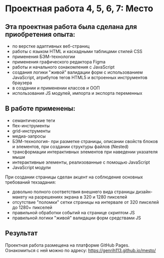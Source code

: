 # Проектная работа 4, 5, 6, 7: Место
## Эта проектная работа была сделана для приобретения опыта:
* по верстке адаптивных веб-страниц
* работы с языком HTML и каскадными таблицами стилей CSS
* применения БЭМ-технологии
* применения графического редактора Figma
* работы и начального ознакомления с JavaScript
* создания логики "живой" валидации форм с использованием JavaScript,
атрибутов тегов HTML5 и встроенных инструментов браузера
* в создании и применении классов и ООП
* использования JS модулей, импорта и экспорта переменных
## В работе применены:
* семантические теги
* flex-инструменты
* grid-инструменты
* медиа-запросы
* БЭМ-технология- при разметке страницы, описании свойств
блоков и элементов, при создании структуры файлов (Nested)
* трансформации интерактивных элементов при наведении указателя мыши
* интерактивные элементы, реализованные с помощью JavaScript
* JavaScript модули

При создании страницы сделан акцент на соблюдение основных
требований техзадания:
* довольно полного соответствия внешнего вида страницы дизайн-макету
на разрешениях экрана в 320 и 1280 пикселей
* отсутствие "поломки" сетки страницы на интервале от 320 пикселей
до 1280+ пикселей
* правильной обработки событий на странице скриптом JS
* правильной логики "живой" валидации форм средствами JS

## Результат
Проектная работа размещена на платформе GitHub Pages.
Ознакомиться с ней можно по адресу: https://genrih113.github.io/mesto/

